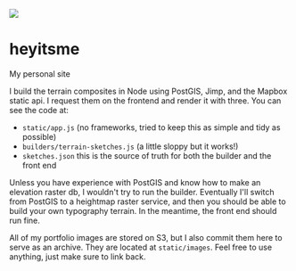 ![](https://photos-4.dropbox.com/t/2/AAAKn2lEn48qjV4Q3VO1lM0R2ebgr3QluCE34TyfAmEmSA/12/642069079/png/32x32/3/1505264400/0/2/personal_site.png/EP3P7JsFGCYgAigC/GBM8-G46VXgcGkkRjJfeBqTig-B3WKKgfKl_27gCvVM?dl=0&size=2048x1536&size_mode=3)

# heyitsme
My personal site

I build the terrain composites in Node using PostGIS, Jimp, and the Mapbox static api. I request them on the frontend and render it with three. You can see the code at:

* `static/app.js` (no frameworks, tried to keep this as simple and tidy as possible)
* `builders/terrain-sketches.js` (a little sloppy but it works!)
* `sketches.json` this is the source of truth for both the builder and the front end

Unless you have experience with PostGIS and know how to make an elevation raster db, I wouldn't try to run the builder. Eventually I'll switch from PostGIS to a heightmap raster service, and then you should be able to build your own typography terrain. In the meantime, the front end should run fine.

All of my portfolio images are stored on S3, but I also commit them here to serve as an archive. They are located at `static/images`. Feel free to use anything, just make sure to link back.
